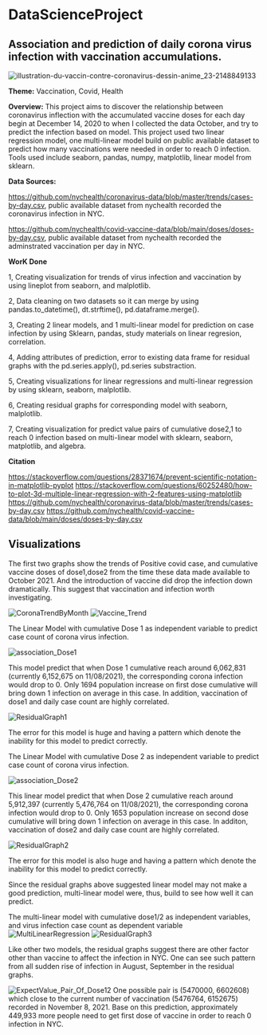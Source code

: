# DataScienceProject
## Association and prediction of daily corona virus infection with vaccination accumulations.
![illustration-du-vaccin-contre-coronavirus-dessin-anime_23-2148849133](https://user-images.githubusercontent.com/56707953/145105468-17eb5483-8412-4286-9f62-d0f73491db79.jpg)

**Theme:** Vaccination, Covid, Health

**Overview:** This project aims to discover the relationship between coronavirus inflection with the accumulated vaccine doses for each day begin at December 14, 2020 to when I collected the data October, and try to predict the infection based on model. This project used two linear regression model, one multi-linear model build on public available dataset to predict how many vaccinations were needed in order to reach 0 infection. Tools used include seaborn, pandas, numpy, matplotlib, linear model from sklearn.

**Data Sources:**

https://github.com/nychealth/coronavirus-data/blob/master/trends/cases-by-day.csv, public available dataset from nychealth recorded the coronavirus infection in NYC.

https://github.com/nychealth/covid-vaccine-data/blob/main/doses/doses-by-day.csv, public available dataset from nychealth recorded the adminstrated vaccination per day in NYC.

**WorK Done**

1, Creating visualization for trends of virus infection and vaccination by using lineplot from seaborn, and malplotlib.

2, Data cleaning on two datasets so it can merge by using pandas.to_datetime(), dt.strftime(), pd.dataframe.merge().

3, Creating 2 linear models, and 1 multi-linear model for prediction on case infection by using Sklearn, pandas, study materials on linear regresion, correlation.

4, Adding attributes of prediction, error to existing data frame for residual graphs with the pd.series.apply(), pd.series substraction.

5, Creating visualizations for linear regressions and multi-linear regression by using sklearn, seaborn, malplotlib.

6, Creating residual graphs for corresponding model with seaborn, malplotlib.

7, Creating visualization for predict value pairs of cumulative dose2,1 to reach 0 infection based on multi-linear model with sklearn, seaborn, matplotlib, and algebra.

**Citation**

https://stackoverflow.com/questions/28371674/prevent-scientific-notation-in-matplotlib-pyplot
https://stackoverflow.com/questions/60252480/how-to-plot-3d-multiple-linear-regression-with-2-features-using-matplotlib
https://github.com/nychealth/coronavirus-data/blob/master/trends/cases-by-day.csv
https://github.com/nychealth/covid-vaccine-data/blob/main/doses/doses-by-day.csv

## Visualizations
The first two graphs show the trends of Positive covid case, and cumulative vaccine doses of dose1,dose2 from the time these data made available to October 2021. And the introduction of vaccine did drop the infection down dramatically. This suggest that vaccination and infection worth investigating.

![CoronaTrendByMonth](https://user-images.githubusercontent.com/56707953/143976438-a013adb6-0cf8-4759-9e9a-c7beb0b13523.png)
![Vaccine_Trend](https://user-images.githubusercontent.com/56707953/143976509-2d45431a-5f57-4891-a03e-3d62d09cfc08.png)

The Linear Model with cumulative Dose 1 as independent variable to predict case count of corona virus infection.

![association_Dose1](https://user-images.githubusercontent.com/56707953/145104454-d5623bd6-2a47-4952-ba45-172c161e169a.png)

This model predict that when Dose 1 cumulative reach around 6,062,831 (currently 6,152,675 on 11/08/2021), the corresponding corona infection would drop to 0. Only 1694 population increase on first dose cumulative will bring down 1 infection on average in this case. In addition, vaccination of dose1 and daily case count are highly correlated.

![ResidualGraph1](https://user-images.githubusercontent.com/56707953/143976598-f71fe250-17b1-430c-b550-35317e8e3a37.png)

The error for this model is huge and having a pattern which denote the inability for this model to predict correctly.

The Linear Model with cumulative Dose 2 as independent variable to predict case count of corona virus infection. 

![association_Dose2](https://user-images.githubusercontent.com/56707953/145104719-750bd57c-88ce-4edd-bf15-12c0204dbcf6.png)

This linear model predict that when Dose 2 cumulative reach around 5,912,397 (currently 5,476,764 on 11/08/2021), the corresponding corona infection would drop to 0. Only 1653 population increase on second dose cumulative will bring down 1 infection on average in this case. In additon, vaccination of dose2 and daily case count are highly correlated.

![ResidualGraph2](https://user-images.githubusercontent.com/56707953/143976628-c0f27ca0-8d42-448a-a78a-3a632c2dd08b.png)

The error for this model is also huge and having a pattern which denote the inability for this model to predict correctly.

Since the residual graphs above suggested linear model may not make a good prediction, multi-linear model were, thus, build to see how well it can predict.

The multi-linear model with cumulative dose1/2 as independent variables, and virus infection case count as dependent variable
![MultiLinearRegression](https://user-images.githubusercontent.com/56707953/143976652-992d0dcd-849d-4f01-b8eb-3b37009d6e00.png)
![ResidualGraph3](https://user-images.githubusercontent.com/56707953/143976668-e98ba6e9-59e7-4376-b85e-94cd368ed0dc.png)

Like other two models, the residual graphs suggest there are other factor other than vaccine to affect the infection in NYC. One can see such pattern from all sudden rise of infection in August, September in the residual graphs.

![ExpectValue_Pair_Of_Dose12](https://user-images.githubusercontent.com/56707953/143976691-1b57627d-8138-45ca-813f-e3a08535e10b.png)
One possible pair is (5470000, 6602608) which close to the current number of vaccination (5476764, 6152675) recorded in November 8, 2021. Base on this prediction, approximately 449,933 more people need to get first dose of vaccine in order to reach 0 infection in NYC. 

